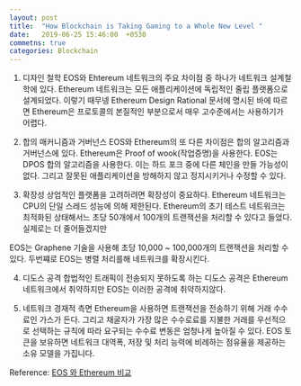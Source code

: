 ```yaml
---
layout: post
title:  "How Blockchain is Taking Gaming to a Whole New Level "
date:   2019-06-25 15:46:00  +0530
commetns: true 
categories: Blockchain  
---
```

1. 디자인 철학 
EOS와 Ehtereum 네트워크의 주요 차이점 중 하나가 네트워크 설계철학에 있다. 
Ethereum 네트워크는 모든 애플리케이션에 독립적인 줄립 플랫폼으로 설계되었다. 이렇기 때무넹 Ethereum Design Rational 문서에 명시된 바에 따르면
Ethereum은 프로토콜의 본질적인 부분으로서 매우 고수준에서는 사용하기가 어렵다. 

2. 합의 매커니즘과 거버넌스 
EOS와 Ethereum의 또 다른 차이점은 합의 알고리즘과 거버넌스에 있다. 
Ethereum은 Proof of wook(작업증명)을 사용한다. 
EOS는 DPOS 합의 알고리즘을 사용한다. 이는 하드 포크 중에 다른 체인을 만들 가능성이 없다. 그리고 잘못된 애플리케이션을 방해하지 않고 정지시키거나 수정할 수 있다. 

3. 확장성 
상업적인 플랫폼을 고려하려면 확장성이 중요하다. 
Ethereum 네트워크는 CPU의 단일 스레드 성능에 의해 제한된다.
Ethereum의 초기 테스트 네트워크는 최적화된 상태해서느 초당 50개에서 100개의 트랜잭션을 처리할 수 있다고 들었다. 실제로는 더 줄어들겠지만

EOS는 Graphene 기술을 사용해 초당 10,000 ~ 100,000개의 트랜잭션을 처리할 수 있다. 
두번쨰로 EOS는 병렬 처리를해 네트워크를 확장시킨다. 

4. 디도스 공격
합법적인 트래픽이 전송되지 못하도록 하는 디도스 공격은 Ethereum 네트워크에서 취약하지만 EOS는 이러한 공격에 취약하지않다. 

5. 네트워크 경재적 측면
Ethereum을 사용하면 트랜잭션을 전송하기 위해 거래 수수료인 가스가 든다. 
그리고 채굴자가 가장 많은 수수로료를 지불한 거래를 우선적으로 선택하는 규칙에 따라 요구되는 수수료 변동은 엄청나게 높아질 수 있다. 
EOS 토큰을 보유하면 네트워크 대역폭, 저장 및 처리 능력에 비례하는 점유율을 제공하는 소유 모델을 가집니다.



Reference: [EOS 와 Ethereum 비교][url]

[url]:https://steemit.com/kr/@loum/2asavv-eos-ethereum
[jekyll-docs]: https://jekyllrb.com/docs/home
[jekyll-gh]:   https://github.com/Youngerjesus
[jekyll-talk]: https://talk.jekyllrb.com/
